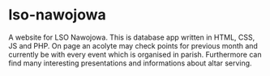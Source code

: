 # lso-nawojowa
A website for LSO Nawojowa. This is database app written in HTML, CSS, JS and PHP. On page an acolyte may check points for previous month and currently be with every event which is organised in parish. Furthermore can find many interesting presentations and informations about altar serving.  
